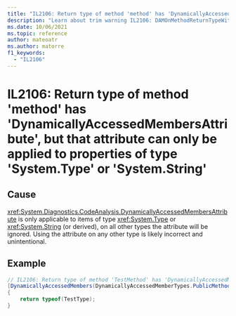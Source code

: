 ```yaml
---
title: "IL2106: Return type of method 'method' has 'DynamicallyAccessedMembersAttribute', but that attribute can only be applied to properties of type 'System.Type' or 'System.String'."
description: "Learn about trim warning IL2106: DAMOnMethodReturnTypeWithTypeOtherThanTypeOrString"
ms.date: 10/06/2021
ms.topic: reference
author: mateoatr
ms.author: matorre
f1_keywords:
  - "IL2106"
---
```

# IL2106: Return type of method 'method' has 'DynamicallyAccessedMembersAttribute', but that attribute can only be applied to properties of type 'System.Type' or 'System.String'

## Cause

<xref:System.Diagnostics.CodeAnalysis.DynamicallyAccessedMembersAttribute> is only applicable to items of type <xref:System.Type> or <xref:System.String> (or derived), on all other types the attribute will be ignored. Using the attribute on any other type is likely incorrect and unintentional.

## Example

```C#
// IL2106: Return type of method 'TestMethod' has 'DynamicallyAccessedMembersAttribute', but that attribute can only be applied to properties of type 'System.Type' or 'System.String'
[DynamicallyAccessedMembers(DynamicallyAccessedMemberTypes.PublicMethods)] object TestMethod()
{
    return typeof(TestType);
}
```
